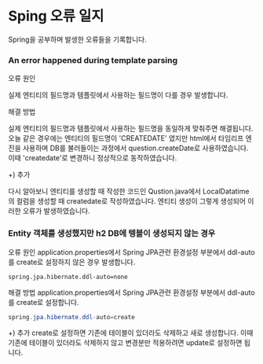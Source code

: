 # Sping 오류 일지
Spring을 공부하며 발생한 오류들을 기록합니다.

###  An error happened during template parsing
오류 원인 

실제 엔티티의 필드명과 템플릿에서 사용하는 필드명이 다를 경우 발생합니다.

해결 방법

실제 엔티티의 필드명과 템플릿에서 사용하는 필드명을 동일하게 맞춰주면 해결됩니다.
오늘 같은 경우에는 엔티티의 필드명이 'CREATEDATE' 였지만  html에서 타임리프 엔진을 사용하며 DB를 불러들이는 과정에서 question.createDate로 사용하였습니다. 이때 'createdate'로 변경하니 정상적으로 동작하였습니다.

+) 추가

다시 알아보니 엔티티를 생성할 때 작성한 코드인 Qustion.java에서 LocalDatatime의 컬럼을 생성할 때 createdate로 작성하였습니다. 엔티티 생성이 그렇게 생성되어 이러한 오류가 발생하였습니다. 


### Entity 객체를 생성했지만 h2 DB에 텡블이 생성되지 않는 경우

오류 원인
application.properties에서 Spring JPA관련 환경설정 부분에서 ddl-auto를 create로 설정하지 않은 경우 발생합니다.
```
spring.jpa.hibernate.ddl-auto=none
```

해결 방법
application.properties에서 Spring JPA관련 환경설정 부분에서 ddl-auto를 create로 설정합니다.
```java
spring.jpa.hibernate.ddl-auto=create
```
+) 추가
create로 설정하면 기존에 테이블이 있더라도 삭제하고 새로 생성합니다. 이때 기존에 테이블이 있더라도 삭제하지 않고 변경분만 적용하려면 update로 설정하면 됩니다.
